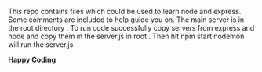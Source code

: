 This repo contains files which could be used to learn node and express.
Some comments are included to help guide you on. The main server is in the root
directory . To run code successfully copy servers from express and node and copy
them in the server.js in root . Then hit npm start nodemon will run the server.js

**Happy Coding**